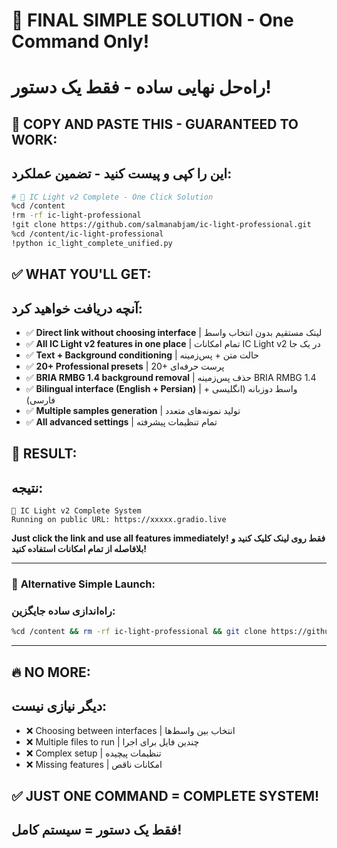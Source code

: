 # 🎯 FINAL SIMPLE SOLUTION - One Command Only!
# راه‌حل نهایی ساده - فقط یک دستور!

## 🚀 **COPY AND PASTE THIS - GUARANTEED TO WORK:**
## **این را کپی و پیست کنید - تضمین عملکرد:**

```bash
# 🌟 IC Light v2 Complete - One Click Solution
%cd /content
!rm -rf ic-light-professional
!git clone https://github.com/salmanabjam/ic-light-professional.git
%cd /content/ic-light-professional
!python ic_light_complete_unified.py
```

## ✅ **WHAT YOU'LL GET:**
## **آنچه دریافت خواهید کرد:**

- ✅ **Direct link without choosing interface** | لینک مستقیم بدون انتخاب واسط
- ✅ **All IC Light v2 features in one place** | تمام امکانات IC Light v2 در یک جا  
- ✅ **Text + Background conditioning** | حالت متن + پس‌زمینه
- ✅ **20+ Professional presets** | 20+ پرست حرفه‌ای
- ✅ **BRIA RMBG 1.4 background removal** | حذف پس‌زمینه BRIA RMBG 1.4
- ✅ **Bilingual interface (English + Persian)** | واسط دوزبانه (انگلیسی + فارسی)
- ✅ **Multiple samples generation** | تولید نمونه‌های متعدد
- ✅ **All advanced settings** | تمام تنظیمات پیشرفته

## 🎉 **RESULT:**
## **نتیجه:**

```
🌟 IC Light v2 Complete System
Running on public URL: https://xxxxx.gradio.live
```

**Just click the link and use all features immediately!**
**فقط روی لینک کلیک کنید و بلافاصله از تمام امکانات استفاده کنید!**

---

### 📱 **Alternative Simple Launch:**
### **راه‌اندازی ساده جایگزین:**

```bash
%cd /content && rm -rf ic-light-professional && git clone https://github.com/salmanabjam/ic-light-professional.git && cd ic-light-professional && python ic_light_complete_unified.py
```

---

## 🔥 **NO MORE:**
## **دیگر نیازی نیست:**

- ❌ Choosing between interfaces | انتخاب بین واسط‌ها
- ❌ Multiple files to run | چندین فایل برای اجرا
- ❌ Complex setup | تنظیمات پیچیده
- ❌ Missing features | امکانات ناقص

## ✅ **JUST ONE COMMAND = COMPLETE SYSTEM!**
## **فقط یک دستور = سیستم کامل!**

